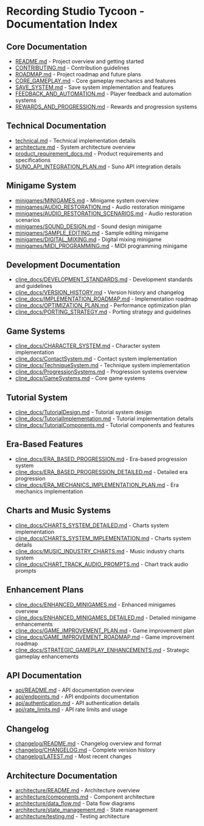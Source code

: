 # Recording Studio Tycoon - Documentation Index

## Core Documentation
- [README.md](README.md) - Project overview and getting started
- [CONTRIBUTING.md](CONTRIBUTING.md) - Contribution guidelines
- [ROADMAP.md](ROADMAP.md) - Project roadmap and future plans
- [CORE_GAMEPLAY.md](CORE_GAMEPLAY.md) - Core gameplay mechanics and features
- [SAVE_SYSTEM.md](SAVE_SYSTEM.md) - Save system implementation and features
- [FEEDBACK_AND_AUTOMATION.md](FEEDBACK_AND_AUTOMATION.md) - Player feedback and automation systems
- [REWARDS_AND_PROGRESSION.md](REWARDS_AND_PROGRESSION.md) - Rewards and progression systems

## Technical Documentation
- [technical.md](technical.md) - Technical implementation details
- [architecture.md](architecture.md) - System architecture overview
- [product_requirement_docs.md](product_requirement_docs.md) - Product requirements and specifications
- [SUNO_API_INTEGRATION_PLAN.md](SUNO_API_INTEGRATION_PLAN.md) - Suno API integration details

## Minigame System
- [minigames/MINIGAMES.md](minigames/MINIGAMES.md) - Minigame system overview
- [minigames/AUDIO_RESTORATION.md](minigames/AUDIO_RESTORATION.md) - Audio restoration minigame
- [minigames/AUDIO_RESTORATION_SCENARIOS.md](minigames/AUDIO_RESTORATION_SCENARIOS.md) - Audio restoration scenarios
- [minigames/SOUND_DESIGN.md](minigames/SOUND_DESIGN.md) - Sound design minigame
- [minigames/SAMPLE_EDITING.md](minigames/SAMPLE_EDITING.md) - Sample editing minigame
- [minigames/DIGITAL_MIXING.md](minigames/DIGITAL_MIXING.md) - Digital mixing minigame
- [minigames/MIDI_PROGRAMMING.md](minigames/MIDI_PROGRAMMING.md) - MIDI programming minigame

## Development Documentation
- [cline_docs/DEVELOPMENT_STANDARDS.md](cline_docs/DEVELOPMENT_STANDARDS.md) - Development standards and guidelines
- [cline_docs/VERSION_HISTORY.md](cline_docs/VERSION_HISTORY.md) - Version history and changelog
- [cline_docs/IMPLEMENTATION_ROADMAP.md](cline_docs/IMPLEMENTATION_ROADMAP.md) - Implementation roadmap
- [cline_docs/OPTIMIZATION_PLAN.md](cline_docs/OPTIMIZATION_PLAN.md) - Performance optimization plan
- [cline_docs/PORTING_STRATEGY.md](cline_docs/PORTING_STRATEGY.md) - Porting strategy and guidelines

## Game Systems
- [cline_docs/CHARACTER_SYSTEM.md](cline_docs/CHARACTER_SYSTEM.md) - Character system implementation
- [cline_docs/ContactSystem.md](cline_docs/ContactSystem.md) - Contact system implementation
- [cline_docs/TechniqueSystem.md](cline_docs/TechniqueSystem.md) - Technique system implementation
- [cline_docs/ProgressionSystems.md](cline_docs/ProgressionSystems.md) - Progression systems overview
- [cline_docs/GameSystems.md](cline_docs/GameSystems.md) - Core game systems

## Tutorial System
- [cline_docs/TutorialDesign.md](cline_docs/TutorialDesign.md) - Tutorial system design
- [cline_docs/TutorialImplementation.md](cline_docs/TutorialImplementation.md) - Tutorial implementation details
- [cline_docs/TutorialComponents.md](cline_docs/TutorialComponents.md) - Tutorial components and features

## Era-Based Features
- [cline_docs/ERA_BASED_PROGRESSION.md](cline_docs/ERA_BASED_PROGRESSION.md) - Era-based progression system
- [cline_docs/ERA_BASED_PROGRESSION_DETAILED.md](cline_docs/ERA_BASED_PROGRESSION_DETAILED.md) - Detailed era progression
- [cline_docs/ERA_MECHANICS_IMPLEMENTATION_PLAN.md](cline_docs/ERA_MECHANICS_IMPLEMENTATION_PLAN.md) - Era mechanics implementation

## Charts and Music Systems
- [cline_docs/CHARTS_SYSTEM_DETAILED.md](cline_docs/CHARTS_SYSTEM_DETAILED.md) - Charts system implementation
- [cline_docs/CHARTS_SYSTEM_IMPLEMENTATION.md](cline_docs/CHARTS_SYSTEM_IMPLEMENTATION.md) - Charts system details
- [cline_docs/MUSIC_INDUSTRY_CHARTS.md](cline_docs/MUSIC_INDUSTRY_CHARTS.md) - Music industry charts system
- [cline_docs/CHART_TRACK_AUDIO_PROMPTS.md](cline_docs/CHART_TRACK_AUDIO_PROMPTS.md) - Chart track audio prompts

## Enhancement Plans
- [cline_docs/ENHANCED_MINIGAMES.md](cline_docs/ENHANCED_MINIGAMES.md) - Enhanced minigames overview
- [cline_docs/ENHANCED_MINIGAMES_DETAILED.md](cline_docs/ENHANCED_MINIGAMES_DETAILED.md) - Detailed minigame enhancements
- [cline_docs/GAME_IMPROVEMENT_PLAN.md](cline_docs/GAME_IMPROVEMENT_PLAN.md) - Game improvement plan
- [cline_docs/GAME_IMPROVEMENT_ROADMAP.md](cline_docs/GAME_IMPROVEMENT_ROADMAP.md) - Game improvement roadmap
- [cline_docs/STRATEGIC_GAMEPLAY_ENHANCEMENTS.md](cline_docs/STRATEGIC_GAMEPLAY_ENHANCEMENTS.md) - Strategic gameplay enhancements

## API Documentation
- [api/README.md](api/README.md) - API documentation overview
- [api/endpoints.md](api/endpoints.md) - API endpoints documentation
- [api/authentication.md](api/authentication.md) - API authentication details
- [api/rate_limits.md](api/rate_limits.md) - API rate limits and usage

## Changelog
- [changelog/README.md](changelog/README.md) - Changelog overview and format
- [changelog/CHANGELOG.md](changelog/CHANGELOG.md) - Complete version history
- [changelog/LATEST.md](changelog/LATEST.md) - Most recent changes

## Architecture Documentation
- [architecture/README.md](architecture/README.md) - Architecture overview
- [architecture/components.md](architecture/components.md) - Component architecture
- [architecture/data_flow.md](architecture/data_flow.md) - Data flow diagrams
- [architecture/state_management.md](architecture/state_management.md) - State management
- [architecture/testing.md](architecture/testing.md) - Testing architecture 